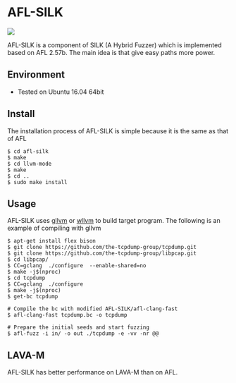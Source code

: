 # AFL-SILK
![](https://img.shields.io/hexpm/l/plug?style=flat-square)

  AFL-SILK is a component of SILK (A Hybrid Fuzzer) which is implemented based on AFL 2.57b. The main idea is that give easy paths more power.
  
  ## Environment
  - Tested on Ubuntu 16.04 64bit
  ## Install
  The installation process of AFL-SILK is simple because it is the same as that of AFL
 
    $ cd afl-silk
    $ make
    $ cd llvm-mode
    $ make
    $ cd ..
    $ sudo make install
  
  ## Usage
  AFL-SILK uses [gllvm](https://github.com/SRI-CSL/gllvm) or [wllvm](https://github.com/SRI-CSL/whole-program-llvm) to build target program. The following is an example of compiling with gllvm
  
    $ apt-get install flex bison
    $ git clone https://github.com/the-tcpdump-group/tcpdump.git
    $ git clone https://github.com/the-tcpdump-group/libpcap.git
    $ cd libpcap/ 
    $ CC=gclang  ./configure  --enable-shared=no
    $ make -j$(nproc)
    $ cd tcpdump
    $ CC=gclang  ./configure
    $ make -j$(nproc)
    $ get-bc tcpdump
    
    # Compile the bc with modified AFL-SILK/afl-clang-fast
    $ afl-clang-fast tcpdump.bc -o tcpdump
    
    # Prepare the initial seeds and start fuzzing
    $ afl-fuzz -i in/ -o out ./tcpdump -e -vv -nr @@
    

  ## LAVA-M
  AFL-SILK has better performance on LAVA-M than on AFL. 
